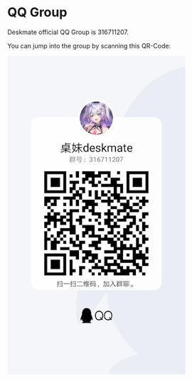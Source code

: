 # QQ Group

Deskmate official QQ Group is 316711207.

You can jump into the group by scanning this QR-Code:


![Deskmate user group](_media/deskmate_qqgroup_qrcode.png)